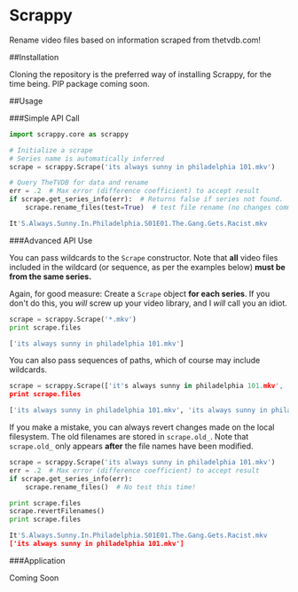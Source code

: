 Scrappy
=======

Rename video files based on information scraped from thetvdb.com!

##Installation

Cloning the repository is the preferred way of installing Scrappy, for the time being.  PIP package coming soon.

##Usage

###Simple API Call

```Python
import scrappy.core as scrappy

# Initialize a scrape
# Series name is automatically inferred
scrape = scrappy.Scrape('its always sunny in philadelphia 101.mkv')

# Query TheTVDB for data and rename
err = .2  # Max error (difference coefficient) to accept result
if scrape.get_series_info(err):  # Returns false if series not found.  Try increasing err.
    scrape.rename_files(test=True)  # test file rename (no changes committed when test == True)
```

```python
It'S.Always.Sunny.In.Philadelphia.S01E01.The.Gang.Gets.Racist.mkv
```

###Advanced API Use

You can pass wildcards to the `Scrape` constructor.  Note that **all** video files included in the wildcard (or sequence, as per the examples below) **must be from the same series.**

Again, for good measure:  Create a `Scrape` object **for each series**.  If you don't do this, you *will* screw up your video library, and I *will* call you an idiot.

```python
scrape = scrappy.Scrape('*.mkv')
print scrape.files
```

```python
['its always sunny in philadelphia 101.mkv']
```

You can also pass sequences of paths, which of course may include wildcards.

```python
scrape = scrappy.Scrape(['it's always sunny in philadelphia 101.mkv', '*.avi'])
print scrape.files
```

```python
['its always sunny in philadelphia 101.mkv', 'its always sunny in philadelphia 102.avi']
```

If you make a mistake, you can always revert changes made on the local filesystem.  The old filenames are stored in `scrape.old_`.  Note that `scrape.old_` only appears **after** the file names have been modified.

```python
scrape = scrappy.Scrape('its always sunny in philadelphia 101.mkv')
err = .2  # Max error (difference coefficient) to accept result
if scrape.get_series_info(err):
    scrape.rename_files()  # No test this time!

print scrape.files
scrape.revertFilenames()
print scrape.files
```

```python
It'S.Always.Sunny.In.Philadelphia.S01E01.The.Gang.Gets.Racist.mkv
['its always sunny in philadelphia 101.mkv']
```

###Application

Coming Soon